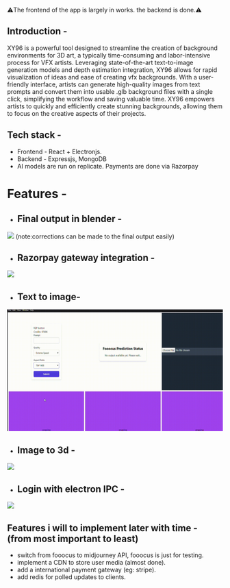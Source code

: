⚠️The frontend of the app is largely in works. the backend is done.⚠️
## Introduction -
XY96 is a powerful tool designed to streamline the creation of background environments for 3D art, a typically time-consuming and labor-intensive process for VFX artists. Leveraging state-of-the-art text-to-image generation models and  depth estimation integration, XY96 allows for rapid visualization of ideas and ease of creating vfx backgrounds. With a user-friendly interface, artists can generate high-quality images from text prompts and convert them into usable .glb background files with a single click, simplifying the workflow and saving valuable time. XY96 empowers artists to quickly and efficiently create stunning backgrounds, allowing them to focus on the creative aspects of their projects.

##  Tech stack -
 - Frontend - React + Electronjs. 
 - Backend - Expressjs, MongoDB
 - AI models are run on replicate. Payments are done via Razorpay

# Features -

 - ## Final output in blender - 
![](https://github.com/taketec/xy96/blob/main/previews/blender_preview.gif)
(note:corrections can be made to the final output easily)
 - ## Razorpay gateway integration - 
![](https://github.com/taketec/xy96/blob/main/previews/vlc-record-2024-07-21-22h51m25s-React-App-.gif)

 - ## Text to image- 
![](https://github.com/taketec/xy96/blob/main/previews/image-_generation_demo.gif)

 - ## Image to 3d - 
![](https://github.com/taketec/xy96/blob/main/previews/imageto3d_preview.gif)

 - ## Login with electron IPC - 
![](https://github.com/taketec/xy96/blob/main/previews/login%20.gif)


## Features i will to implement later with time - (from most important to least)
 - switch from fooocus to midjourney API, fooocus is just for testing.
 - implement a CDN to store user media (almost done).
 - add a international payment gateway (eg: stripe).
 - add redis for polled updates to clients.
